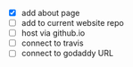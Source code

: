* [X] add about page
* [ ] add to current website repo
* [ ] host via github.io
* [ ] connect to travis
* [ ] connect to godaddy URL

